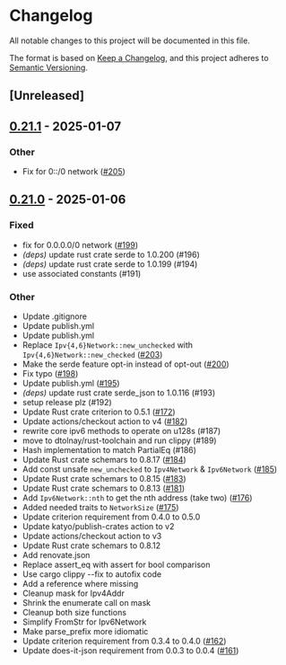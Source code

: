 # Changelog

All notable changes to this project will be documented in this file.

The format is based on [Keep a Changelog](https://keepachangelog.com/en/1.0.0/),
and this project adheres to [Semantic Versioning](https://semver.org/spec/v2.0.0.html).

## [Unreleased]

## [0.21.1](https://github.com/achanda/ipnetwork/compare/v0.21.0...v0.21.1) - 2025-01-07

### Other

- Fix for 0::/0 network ([#205](https://github.com/achanda/ipnetwork/pull/205))

## [0.21.0](https://github.com/achanda/ipnetwork/compare/v0.20.0...v0.21.0) - 2025-01-06

### Fixed

- fix for 0.0.0.0/0 network ([#199](https://github.com/achanda/ipnetwork/pull/199))
- *(deps)* update rust crate serde to 1.0.200 (#196)
- *(deps)* update rust crate serde to 1.0.199 (#194)
- use associated constants (#191)

### Other

- Update .gitignore
- Update publish.yml
- Update publish.yml
- Replace `Ipv{4,6}Network::new_unchecked` with `Ipv{4,6}Network::new_checked` ([#203](https://github.com/achanda/ipnetwork/pull/203))
- Make the serde feature opt-in instead of opt-out ([#200](https://github.com/achanda/ipnetwork/pull/200))
- Fix typo ([#198](https://github.com/achanda/ipnetwork/pull/198))
- Update publish.yml ([#195](https://github.com/achanda/ipnetwork/pull/195))
- *(deps)* update rust crate serde_json to 1.0.116 (#193)
- setup release plz (#192)
- Update Rust crate criterion to 0.5.1 ([#172](https://github.com/achanda/ipnetwork/pull/172))
- Update actions/checkout action to v4 ([#182](https://github.com/achanda/ipnetwork/pull/182))
- rewrite core ipv6 methods to operate on u128s  (#187)
- move to dtolnay/rust-toolchain and run clippy (#189)
- Hash implementation to match PartialEq (#186)
- Update Rust crate schemars to 0.8.17 ([#184](https://github.com/achanda/ipnetwork/pull/184))
- Add const unsafe `new_unchecked` to `Ipv4Network` & `Ipv6Network` ([#185](https://github.com/achanda/ipnetwork/pull/185))
- Update Rust crate schemars to 0.8.15 ([#183](https://github.com/achanda/ipnetwork/pull/183))
- Update Rust crate schemars to 0.8.13 ([#181](https://github.com/achanda/ipnetwork/pull/181))
- Add `Ipv6Network::nth` to get the nth address (take two) ([#176](https://github.com/achanda/ipnetwork/pull/176))
- Added needed traits to `NetworkSize` ([#175](https://github.com/achanda/ipnetwork/pull/175))
- Update criterion requirement from 0.4.0 to 0.5.0
- Update katyo/publish-crates action to v2
- Update actions/checkout action to v3
- Update Rust crate schemars to 0.8.12
- Add renovate.json
- Replace assert_eq with assert for bool comparison
- Use cargo clippy --fix to autofix code
- Add a reference where missing
- Cleanup mask for Ipv4Addr
- Shrink the enumerate call on mask
- Cleanup both size functions
- Simplify FromStr for Ipv6Network
- Make parse_prefix more idiomatic
- Update criterion requirement from 0.3.4 to 0.4.0 ([#162](https://github.com/achanda/ipnetwork/pull/162))
- Update does-it-json requirement from 0.0.3 to 0.0.4 ([#161](https://github.com/achanda/ipnetwork/pull/161))
